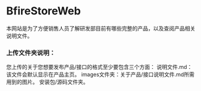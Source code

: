 # BfireStoreWeb
本网站是为了方便销售人员了解研发部目前有哪些完整的产品，以及查阅产品相关说明文件。

### 上传文件夹说明：
您上传的关于您想要发布产品/接口的格式至少要包含三个方面：
    说明文件.md：该文件会默认显示在产品主页。
    images文件夹：关于产品/接口说明文件.md所需用到的图片。
    安装包/源码文件夹。
